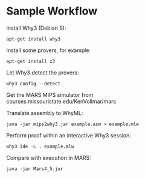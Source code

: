 # Sample Workflow

Install Why3 (Debian 9):

	apt-get install why3

Install some provers, for example:

	apt-get install z3

Let Why3 detect the provers:

	why3 config --detect

Get the MARS MIPS simulator from courses.missouristate.edu/KenVollmar/mars

Translate assembly to WhyML:

	java -jar mips2why3.jar example.asm > example.mlw

Perform proof within an interactive Why3 session:

	why3 ide -L . example.mlw

Compare with execution in MARS:

	java -jar Mars4_5.jar 
